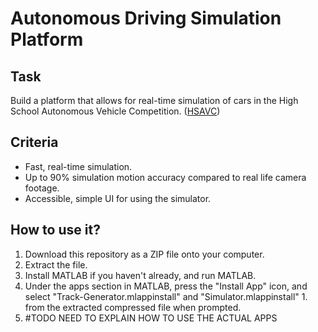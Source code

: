 # Autonomous Driving Simulation Platform

## Task
Build a platform that allows for real-time simulation of cars in the High School Autonomous Vehicle Competition. ([HSAVC](https://www.rose-hulman.edu/academics/educational-outreach/autonomous-vehicle-challenge/index.html))

## Criteria
* Fast, real-time simulation.
* Up to 90% simulation motion accuracy compared to real life camera footage.
* Accessible, simple UI for using the simulator.

## How to use it?
1. Download this repository as a ZIP file onto your computer.
1. Extract the file.
1. Install MATLAB if you haven't already, and run MATLAB.
1. Under the apps section in MATLAB, press the "Install App" icon, and select "Track-Generator.mlappinstall" and "Simulator.mlappinstall" 1. from the extracted compressed file when prompted.
1. #TODO NEED TO EXPLAIN HOW TO USE THE ACTUAL APPS
